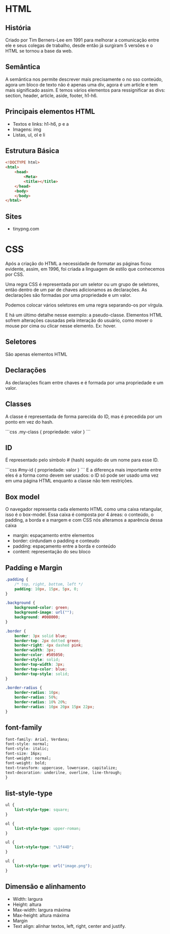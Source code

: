 # HTML

## História
Criado por Tim Berners-Lee em 1991 para melhorar a comunicação entre ele e seus colegas de trabalho, desde então já surgiram 5 versões e o HTML se tornou a base da web.

## Semântica
A semântica nos permite descrever mais precisamente o no sso conteúdo, agora um bloco de texto não é apenas uma div, agora é um article e tem mais significado assim. E temos vários elementos para ressignificar as divs: section, header, article, aside, footer, h1-h6.

## Principais elementos HTML
- Textos e links: h1-h6, p e a
- Imagens: img
- Listas, ul, ol e li

## Estrutura Básica
```html
<!DOCTYPE html> 
<html>
	<head>
		<Meta>
		<title></title>
	</head>
	<body>
	</body>
</html>
```

## Sites
- tinypng.com

# CSS
Após a criação do HTML a necessidade de formatar as páginas ficou evidente, assim, em 1996, foi criada a linguagem de estilo que conhecemos por CSS.

Uma regra CSS é representada por um seletor ou um grupo de seletores, então dentro de um par de chaves adicionamos as declarações. As declarações são formadas por uma propriedade e um valor.

Podemos colocar vários seletores em uma regra separando-os por vírgula.

E há um último detalhe nesse exemplo: a pseudo-classe. Elementos HTML sofrem alterações causadas pela interação do usuário, como mover o mouse por cima ou clicar nesse elemento. Ex: hover.



## Seletores
São apenas elementos HTML

## Declarações
As declarações ficam entre chaves e é formada por uma propriedade e um valor.

## Classes
A classe é representada de forma parecida do ID, mas é precedida por um ponto em vez do hash.
<div class="my-class"></div>
```css
.my-class {
	propriedade: valor
}
```

## ID 
É representado pelo símbolo # (hash) seguido de um nome para esse ID.
<div id="my-id"></div>
```css
#my-id {
	propriedade: valor
}
```
E a diferença mais importante entre eles é a forma como devem ser usados: o ID só pode ser usado uma vez em uma página HTML enquanto a classe não tem restrições.

## Box model
O navegador representa cada elemento HTML  como uma caixa retangular, isso é o box-model. Essa caixa é composta por 4 áreas: o conteúdo, o padding, a borda e a margem e com CSS nós alteramos a aparência dessa caixa
- margin: espaçamento entre elementos
- border: cirdundam o padding e conteudo
- padding: espaçamento entre a borda e conteúdo
- content: representação do seu bloco

## Padding e Margin
```css
.padding {
	/* top, right, bottom, left */
	padding: 10px, 15px, 5px, 0;	
}

.background {
	background-color: green;
	background-image: url("");
	background: #008000;
}

.border {
	border: 3px solid blue;
	border-top: 2px dotted green;
	border-right: 4px dashed pink;
	border-width: 3px;
	border-color: #505050;
	border-style: solid;
	border-top-width: 3px;
	border-top-color: blue;
	border-top-style: solid;
}

.border-radius {
	border-radius: 10px;
	border-radius: 50%;
	border-radius: 10% 20%;
	border-radius: 10px 20px 15px 22px;
}

```

## font-family

```css
font-family: Arial, Verdana;
font-style: normal;
font-style: italic;
font-size: 16px;
font-weight: normal;
font-weight: bold;
text-transform: uppercase, lowercase, capitalize;
text-decoration: underilne, overline, line-through;
} 
```

## list-style-type
```css
ul {
	list-style-type: square;
}

ol { 
	list-style-type: upper-roman;
}

ul {
	list-style-type: "\1f44D";
}

ul {
	list-style-type: url("image.png");
}
```

## Dimensão e alinhamento
- Width: largura
- Height: altura
- Max-width: largura máxima
- Max-height: altura máxima
- Margin
- Text align: alinhar textos, left, right, center and justify.
